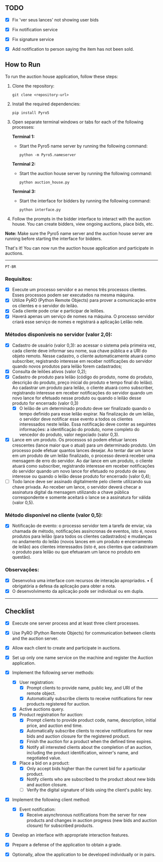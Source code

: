 ## TODO
- [x] Fix 'ver seus lances' not showing user bids
- [x] Fix notification service
- [x] Fix signature service
- [x] Add notification to person saying the item has not been sold.


## How to Run

To run the auction house application, follow these steps:

1. Clone the repository:
   ```
   git clone <repository-url>
   ```

2. Install the required dependencies:
   ```
   pip install Pyro5
   ```

3. Open separate terminal windows or tabs for each of the following processes:

   **Terminal 1:**
   - Start the Pyro5 name server by running the following command:
     ```
     python -m Pyro5.nameserver
     ```

   **Terminal 2:**
   - Start the auction house server by running the following command:
     ```
     python auction_house.py
     ```

   **Terminal 3:**
   - Start the interface for bidders by running the following command:
     ```
     python interface.py
     ```

4. Follow the prompts in the bidder interface to interact with the auction house. You can create bidders, view ongoing auctions, place bids, etc.

**Note:** Make sure the Pyro5 name server and the auction house server are running before starting the interface for bidders.

That's it! You can now run the auction house application and participate in auctions.

***
```PT-BR```

### Requisitos: 
- [x] Execute um processo servidor e ao menos três processos clientes. Esses processos podem ser executados na mesma máquina. 
- [x] Utilize PyRO (Python Remote Objects) para prover a comunicação entre os clientes e o servidor do leilão. 
- [x] Cada cliente pode criar e participar de leilões. 
- [x] Haverá apenas um serviço de nomes na máquina. O processo servidor criará esse serviço de nomes e registrará a aplicação Leilão nele. 

### Métodos disponíveis no servidor (valor 2,0): 
- [x] Cadastro de usuário (valor 0,3): ao acessar o sistema pela primeira vez, cada cliente deve informar seu nome, sua chave pública e a URI do objeto remoto. Nesse cadastro, o cliente automaticamente atuará como subscriber, registrando interesse em receber notificações do servidor quando novos produtos para leilão forem cadastrados; 
- [x] Consulta de leilões ativos (valor 0,2); 
- [x] Cadastro de produto para leilão (código do produto, nome do produto, descrição do produto, preço inicial do produto e tempo final do leilão). Ao cadastrar um produto para leilão, o cliente atuará como subscriber, registrando interesse em receber notificações do servidor quando um novo lance for efetuado nesse produto ou quando o leilão desse produto for encerrado (valor 0,3) 
  - [x]  O leilão de um determinado produto deve ser finalizado quando o tempo definido para esse leilão expirar. Na finalização de um leilão, o servidor deve notificar esse evento a todos os clientes interessados neste leilão. Essa notificação deve conter as seguintes informações: a identificação do produto, nome completo do vencedor do produto, valor negociado (valor 0,3). 
- [x]  Lance em um produto. Os processos só podem efetuar lances crescentes (lance maior que o atual) para um determinado produto. Um processo pode efetuar quantos lances desejar. Ao tentar dar um lance em um produto de um leilão finalizado, o processo deverá receber uma mensagem de erro do servidor. Ao dar lance em um produto, o cliente atuará como subscriber, registrando interesse em receber notificações do servidor quando um novo lance for efetuado no produto de seu interesse ou quando o leilão desse produto for encerrado (valor 0,4); 
- [ ]  Todo lance deve ser assinado digitalmente pelo cliente utilizando sua chave privada. Ao receber um lance, o servidor deverá checar a assinatura digital da mensagem utilizando a chave pública correspondente e somente aceitará o lance se a assinatura for válida (valor 0,5). 

### Método disponível no cliente (valor 0,5): 
- [x]  Notificação de evento: o processo servidor tem a tarefa de enviar, via chamada de método, notificações assíncronas de eventos, isto é, novos produtos para leilão (para todos os clientes cadastrados) e mudanças no andamento do leilão (novos lances em um produto e encerramento de leilão) aos clientes interessados (isto é, aos clientes que cadastraram o produto para leilão ou que efetuaram um lance no produto em questão). 

### Observações: 
- [x]  Desenvolva uma interface com recursos de interação apropriados. • É obrigatória a defesa da aplicação para obter a nota. 
- [x]  O desenvolvimento da aplicação pode ser individual ou em dupla.

***
## Checklist

- [x] Execute one server process and at least three client processes.
- [X] Use PyRO (Python Remote Objects) for communication between clients and the auction server.
- [x] Allow each client to create and participate in auctions.
- [X] Set up only one name service on the machine and register the Auction application.
- [x] Implement the following server methods:
  - [x] User registration:
    - [x] Prompt clients to provide name, public key, and URI of the remote object.
    - [x] Automatically subscribe clients to receive notifications for new products registered for auction.
  - [x] Active auctions query.
  - [x] Product registration for auction:
    - [x] Prompt clients to provide product code, name, description, initial price, and auction end time.
    - [x] Automatically subscribe clients to receive notifications for new bids and auction closure for the registered product.
    - [x] Finish the auction for a product when the defined time expires.
    - [x] Notify all interested clients about the completion of an auction, including the product identification, winner's name, and negotiated value.
  - [x] Place a bid on a product:
    - [x] Only accept bids higher than the current bid for a particular product.
    - [x] Notify clients who are subscribed to the product about new bids and auction closure.
    - [ ] Verify the digital signature of bids using the client's public key.
- [x] Implement the following client method:
  - [x] Event notification:
    - [x] Receive asynchronous notifications from the server for new products and changes in auction progress (new bids and auction closure) for subscribed products.
- [x] Develop an interface with appropriate interaction features.
- [x] Prepare a defense of the application to obtain a grade.
- [x] Optionally, allow the application to be developed individually or in pairs.


